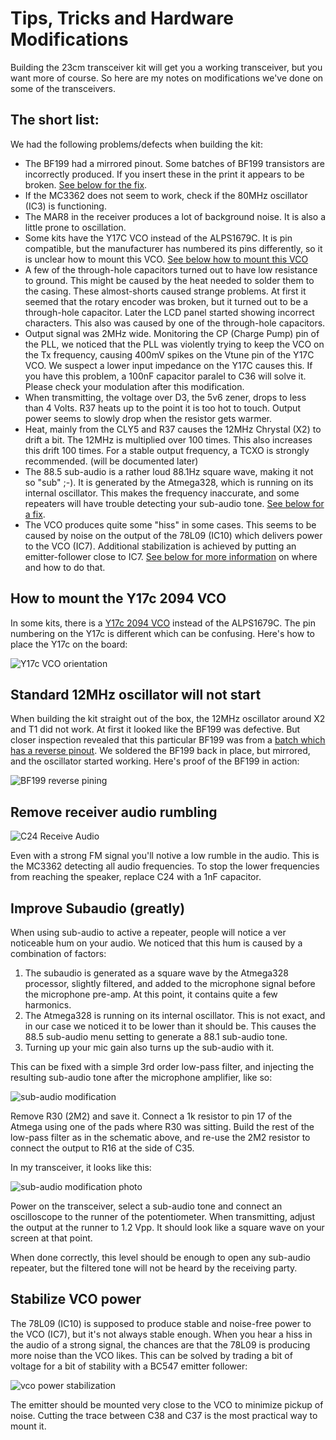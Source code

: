 Tips, Tricks and Hardware Modifications
==========================================================================================

Building the 23cm transceiver kit will get you a working transceiver, but you want
more of course. So here are my notes on modifications we've done on some of the
transceivers.

The short list:
------------------------------------------------------------------------------------------

We had the following problems/defects when building the kit:
- The BF199 had a mirrored pinout. Some batches of BF199 transistors are incorrectly
  produced. If you insert these in the print it appears to be broken.
  [See below for the fix](#standard-12mhz-oscillator-will-not-start).
- If the MC3362 does not seem to work, check if the 80MHz oscillator (IC3) is functioning.
- The MAR8 in the receiver produces a lot of background noise. It is also a little prone
  to oscillation.
- Some kits have the Y17C VCO instead of the ALPS1679C. It is pin compatible, but the
  manufacturer has numbered its pins differently, so it is unclear how to mount this VCO.
  [See below how to mount this VCO](#how-to-mount-the-y17c-2094-vco)
- A few of the through-hole capacitors turned out to have low resistance to ground. This
  might be caused by the heat needed to solder them to the casing. These almost-shorts
  caused strange problems. At first it seemed that the rotary encoder was broken, but it
  turned out to be a through-hole capacitor. Later the LCD panel started showing incorrect
  characters. This also was caused by one of the through-hole capacitors.
- Output signal was 2MHz wide. Monitoring the CP (Charge Pump) pin of the PLL, we noticed
  that the PLL was violently trying to keep the VCO on the Tx frequency, causing 400mV spikes
  on the Vtune pin of the Y17C VCO. We suspect a lower input impedance on the Y17C causes
  this. If you have this problem, a 100nF capacitor paralel to C36 will solve it. Please
  check your modulation after this modification.
- When transmitting, the voltage over D3, the 5v6 zener, drops to less than 4 Volts. R37
  heats up to the point it is too hot to touch. Output power seems to slowly drop when
  the resistor gets warmer.
- Heat, mainly from the CLY5 and R37 causes the 12MHz Chrystal (X2) to drift a bit. The 
  12MHz is multiplied over 100 times. This also increases this drift 100 times. For a 
  stable output frequency, a TCXO is strongly recommended. (will be documented later)
- The 88.5 sub-audio is a rather loud 88.1Hz square wave, making it not so "sub" ;-).
  It is generated by the Atmega328, which is running on its internal oscillator. This
  makes the frequency inaccurate, and some repeaters will have trouble detecting your
  sub-audio tone. [See below for a fix](#improve-subaudio-greatly).
- The VCO produces quite some "hiss" in some cases. This seems to be caused by noise on
  the output of the 78L09 (IC10) which delivers power to the VCO (IC7). Additional
  stabilization is achieved by putting an emitter-follower close to IC7. [See below for
  more information](#stabilize-vco-power) on where and how to do that.
  
How to mount the Y17c 2094 VCO
------------------------------------------------------------------------------------------

In some kits, there is a [Y17c 2094 VCO](images/Y17c-2094-VCO.jpg) instead of the
ALPS1679C. The pin numbering on the Y17c is different which can be confusing. Here's how
to place the Y17c on the board:

![Y17c VCO orientation](images/Y17C-oriantation.jpg)
  
Standard 12MHz oscillator will not start
------------------------------------------------------------------------------------------

When building the kit straight out of the box, the 12MHz oscillator around X2 and T1 did
not work. At first it looked like the BF199 was defective. But closer inspection revealed
that this particular BF199 was from a 
[batch which has a reverse pinout](images/BF199-reverse-pining-ebay.png). We soldered the
BF199 back in place, but mirrored, and the oscillator started working. Here's proof of the
BF199 in action:

![BF199 reverse pining](images/BF199-reverse-pining.jpg)

Remove receiver audio rumbling
------------------------------------------------------------------------------------------

![C24 Receive Audio](images/receive-audio.png)

Even with a strong FM signal you'll notive a low rumble in the audio. This is the MC3362
detecting all audio frequencies. To stop the lower frequencies from reaching the speaker,
replace C24 with a 1nF capacitor.

Improve Subaudio (greatly)
------------------------------------------------------------------------------------------

When using sub-audio to active a repeater, people will notice a ver noticeable hum on 
your audio. We noticed that this hum is caused by a combination of factors:

1. The subaudio is generated as a square wave by the Atmega328 processor, slightly
   filtered, and added to the microphone signal before the microphone pre-amp. At this
   point, it contains quite a few harmonics.
2. The Atmega328 is running on its internal oscillator. This is not exact, and in our case
   we noticed it to be lower than it should be. This causes the 88.5 sub-audio menu setting
   to generate a 88.1 sub-audio tone.
3. Turning up your mic gain also turns up the sub-audio with it.

This can be fixed with a simple 3rd order low-pass filter, and injecting the resulting
sub-audio tone after the microphone amplifier, like so:

![sub-audio modification](images/subaudio-mod.png)

Remove R30 (2M2) and save it. Connect a 1k resistor to pin 17 of the Atmega using
one of the pads where R30 was sitting. Build the rest of the low-pass filter as in the
schematic above, and re-use the 2M2 resistor to connect the output to R16 at the side of C35.

In my transceiver, it looks like this:

![sub-audio modification photo](images/subaudio-mod-photo.jpg)

Power on the transceiver, select a sub-audio tone and connect an oscilloscope to the runner
of the potentiometer. When transmitting, adjust the output at the runner to 1.2 Vpp. It
should look like a square wave on your screen at that point.

When done correctly, this level should be enough to open any sub-audio repeater, but the
filtered tone will not be heard by the receiving party.

Stabilize VCO power
------------------------------------------------------------------------------------------

The 78L09 (IC10) is supposed to produce stable and noise-free power to the VCO (IC7), but
it's not always stable enough. When you hear a hiss in the audio of a strong signal,
the chances are that the 78L09 is producing more noise than the VCO likes. This can be
solved by trading a bit of voltage for a bit of stability with a BC547 emitter follower:

![vco power stabilization](images/VCO-VCC-stabilization.png)

The emitter should be mounted very close to the VCO to minimize pickup of noise. Cutting
the trace between C38 and C37 is the most practical way to mount it.



